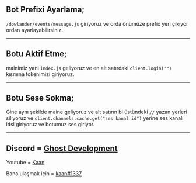 ## Bot Prefixi Ayarlama;
 `/dowlander/events/message.js` giriyoruz ve orda önümüze prefix yeri çıkıyor ordan ayarlayabilirsiniz.

----------------

## Botu Aktif Etme;

mainimiz yani `index.js` geliyoruz ve en alt satırdaki `client.login("")` kısmına tokenimizi giriyoruz.

----------------

## Botu Sese Sokma;

Gine aynı şekilde maine geliyoruz ve alt satırın bi üstündeki `//` yazan yerleri siliyoruz ve `client.channels.cache.get("ses kanal id")` yerine ses kanalı idsi giriyoruz ve botumuz ses giriyor.

-----

Discord = [Ghost Development](https://discord.gg/delimine)
-------
Youtube = [Kaan](https://www.youtube.com/c/kaanxd)

Bana ulaşmak için = [kaan#1337](https://discord.com/users/837022535266336819)
